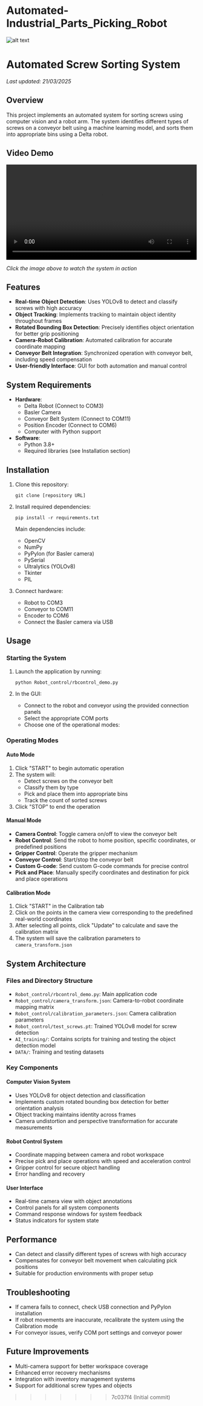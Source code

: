 # Automated-Industrial_Parts_Picking_Robot
![alt text](image.png)
# Automated Screw Sorting System
*Last updated: 21/03/2025*

## Overview
This project implements an automated system for sorting screws using computer vision and a robot arm. The system identifies different types of screws on a conveyor belt using a machine learning model, and sorts them into appropriate bins using a Delta robot.

## Video Demo
<video src="demo.mp4" width="100%" controls>
  Your browser does not support the video tag.
</video>

*Click the image above to watch the system in action*

## Features
- **Real-time Object Detection**: Uses YOLOv8 to detect and classify screws with high accuracy
- **Object Tracking**: Implements tracking to maintain object identity throughout frames
- **Rotated Bounding Box Detection**: Precisely identifies object orientation for better grip positioning
- **Camera-Robot Calibration**: Automated calibration for accurate coordinate mapping
- **Conveyor Belt Integration**: Synchronized operation with conveyor belt, including speed compensation
- **User-friendly Interface**: GUI for both automation and manual control

## System Requirements
- **Hardware**:
  - Delta Robot (Connect to COM3)
  - Basler Camera
  - Conveyor Belt System (Connect to COM11)
  - Position Encoder (Connect to COM6)
  - Computer with Python support
- **Software**:
  - Python 3.8+
  - Required libraries (see Installation section)

## Installation

1. Clone this repository:
   ```
   git clone [repository URL]
   ```

2. Install required dependencies:
   ```
   pip install -r requirements.txt
   ```
   
   Main dependencies include:
   - OpenCV
   - NumPy
   - PyPylon (for Basler camera)
   - PySerial
   - Ultralytics (YOLOv8)
   - Tkinter
   - PIL
   
3. Connect hardware:
   - Robot to COM3
   - Conveyor to COM11
   - Encoder to COM6
   - Connect the Basler camera via USB

## Usage

### Starting the System
1. Launch the application by running:
   ```
   python Robot_control/rbcontrol_demo.py
   ```

2. In the GUI:
   - Connect to the robot and conveyor using the provided connection panels
   - Select the appropriate COM ports
   - Choose one of the operational modes:

### Operating Modes

#### Auto Mode
1. Click "START" to begin automatic operation
2. The system will:
   - Detect screws on the conveyor belt
   - Classify them by type
   - Pick and place them into appropriate bins
   - Track the count of sorted screws
3. Click "STOP" to end the operation

#### Manual Mode
- **Camera Control**: Toggle camera on/off to view the conveyor belt
- **Robot Control**: Send the robot to home position, specific coordinates, or predefined positions
- **Gripper Control**: Operate the gripper mechanism
- **Conveyor Control**: Start/stop the conveyor belt
- **Custom G-code**: Send custom G-code commands for precise control
- **Pick and Place**: Manually specify coordinates and destination for pick and place operations

#### Calibration Mode
1. Click "START" in the Calibration tab
2. Click on the points in the camera view corresponding to the predefined real-world coordinates
3. After selecting all points, click "Update" to calculate and save the calibration matrix
4. The system will save the calibration parameters to `camera_transform.json`

## System Architecture

### Files and Directory Structure
- `Robot_control/rbcontrol_demo.py`: Main application code
- `Robot_control/camera_transform.json`: Camera-to-robot coordinate mapping matrix
- `Robot_control/calibration_parameters.json`: Camera calibration parameters
- `Robot_control/test_screws.pt`: Trained YOLOv8 model for screw detection
- `AI_training/`: Contains scripts for training and testing the object detection model
- `DATA/`: Training and testing datasets

### Key Components

#### Computer Vision System
- Uses YOLOv8 for object detection and classification
- Implements custom rotated bounding box detection for better orientation analysis
- Object tracking maintains identity across frames
- Camera undistortion and perspective transformation for accurate measurements

#### Robot Control System
- Coordinate mapping between camera and robot workspace
- Precise pick and place operations with speed and acceleration control
- Gripper control for secure object handling
- Error handling and recovery

#### User Interface
- Real-time camera view with object annotations
- Control panels for all system components
- Command response windows for system feedback
- Status indicators for system state

## Performance
- Can detect and classify different types of screws with high accuracy
- Compensates for conveyor belt movement when calculating pick positions
- Suitable for production environments with proper setup

## Troubleshooting
- If camera fails to connect, check USB connection and PyPylon installation
- If robot movements are inaccurate, recalibrate the system using the Calibration mode
- For conveyor issues, verify COM port settings and conveyor power

## Future Improvements
- Multi-camera support for better workspace coverage
- Enhanced error recovery mechanisms
- Integration with inventory management systems
- Support for additional screw types and objects


>>>>>>> 7c037f4 (Initial commit)
